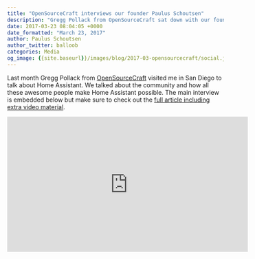 ```yaml
---
title: "OpenSourceCraft interviews our founder Paulus Schoutsen"
description: "Gregg Pollack from OpenSourceCraft sat down with our founder Paulus Schoutsen to talk about community building."
date: 2017-03-23 08:04:05 +0000
date_formatted: "March 23, 2017"
author: Paulus Schoutsen
author_twitter: balloob
categories: Media
og_image: {{site.baseurl}}/images/blog/2017-03-opensourcecraft/social.jpg
---
```


Last month Gregg Pollack from [OpenSourceCraft] visited me in San Diego to talk about Home Assistant. We talked about the community and how all these awesome people make Home Assistant possible. The main interview is embedded below but make sure to check out the [full article including extra video material][article].

<div class="videoWrapper">
  <iframe width="560" height="315" src="https://www.youtube.com/embed/osq_2-Qlan0" frameborder="0" allowfullscreen=""></iframe>
</div>

[OpenSourceCraft]: http://codepop.com/open-sourcecraft
[article]: http://codepop.com/open-sourcecraft/episodes/paulus-schoutsen/
